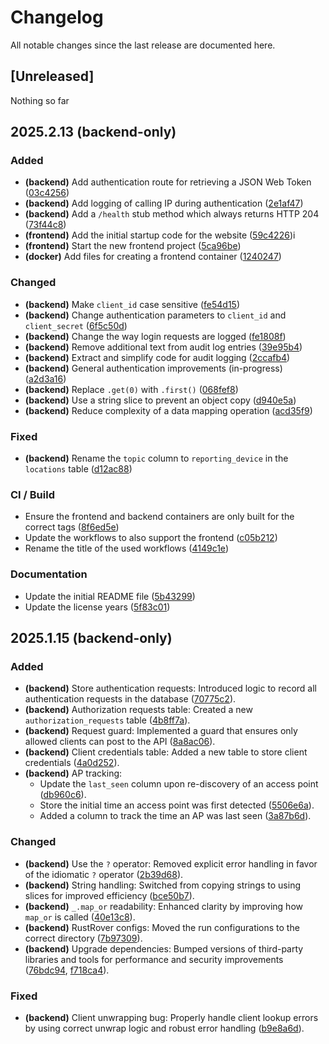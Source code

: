 # Changelog

All notable changes since the last release are documented here.

## [Unreleased]

Nothing so far

## 2025.2.13 (backend-only)

### Added
- **(backend)** Add authentication route for retrieving a JSON Web Token ([03c4256])
- **(backend)** Add logging of calling IP during authentication ([2e1af47])
- **(backend)** Add a `/health` stub method which always returns HTTP 204 ([73f44c8])
- **(frontend)** Add the initial startup code for the website ([59c4226])i
- **(frontend)** Start the new frontend project ([5ca96be])
- **(docker)** Add files for creating a frontend container ([1240247])

### Changed
- **(backend)** Make `client_id` case sensitive ([fe54d15])
- **(backend)** Change authentication parameters to `client_id` and `client_secret` ([6f5c50d])
- **(backend)** Change the way login requests are logged ([fe1808f])
- **(backend)** Remove additional text from audit log entries ([39e95b4])
- **(backend)** Extract and simplify code for audit logging ([2ccafb4])
- **(backend)** General authentication improvements (in-progress) ([a2d3a16])
- **(backend)** Replace `.get(0)` with `.first()` ([068fef8])
- **(backend)** Use a string slice to prevent an object copy ([d940e5a])
- **(backend)** Reduce complexity of a data mapping operation ([acd35f9])

### Fixed
- **(backend)** Rename the `topic` column to `reporting_device` in the `locations` table ([d12ac88])

### CI / Build
- Ensure the frontend and backend containers are only built for the correct tags ([8f6ed5e])
- Update the workflows to also support the frontend ([c05b212])
- Rename the title of the used workflows ([4149c1e])

### Documentation
- Update the initial README file ([5b43299])
- Update the license years ([5f83c01])


## 2025.1.15 (backend-only)

### Added
- **(backend)** Store authentication requests: Introduced logic to record all authentication requests in the database ([70775c2]).
- **(backend)** Authorization requests table: Created a new `authorization_requests` table ([4b8ff7a]).
- **(backend)** Request guard: Implemented a guard that ensures only allowed clients can post to the API ([8a8ac06]).
- **(backend)** Client credentials table: Added a new table to store client credentials ([4a0d252]).
- **(backend)** AP tracking:
    - Update the `last_seen` column upon re-discovery of an access point ([db960c6]).
    - Store the initial time an access point was first detected ([5506e6a]).
    - Added a column to track the time an AP was last seen ([3a87b6d]).

### Changed
- **(backend)** Use the `?` operator: Removed explicit error handling in favor of the idiomatic `?` operator ([2b39d68]).
- **(backend)** String handling: Switched from copying strings to using slices for improved efficiency ([bce50b7]).
- **(backend)** `_.map_or` readability: Enhanced clarity by improving how `map_or` is called ([40e13c8]).
- **(backend)** RustRover configs: Moved the run configurations to the correct directory ([7b97309]).
- **(backend)** Upgrade dependencies: Bumped versions of third-party libraries and tools for performance and security improvements ([76bdc94], [f718ca4]).

### Fixed
- **(backend)** Client unwrapping bug: Properly handle client lookup errors by using correct unwrap logic and robust error handling ([b9e8a6d]).

[2e1af47]: https://github.com/flying7eleven/thereiwas/commit/2e1af47
[39e95b4]: https://github.com/flying7eleven/thereiwas/commit/39e95b4
[03c4256]: https://github.com/flying7eleven/thereiwas/commit/03c4256
[fe54d15]: https://github.com/flying7eleven/thereiwas/commit/fe54d15
[6f5c50d]: https://github.com/flying7eleven/thereiwas/commit/6f5c50d
[a2d3a16]: https://github.com/flying7eleven/thereiwas/commit/a2d3a16
[2ccafb4]: https://github.com/flying7eleven/thereiwas/commit/2ccafb4
[fe1808f]: https://github.com/flying7eleven/thereiwas/commit/fe1808f
[d12ac88]: https://github.com/flying7eleven/thereiwas/commit/d12ac88
[73f44c8]: https://github.com/flying7eleven/thereiwas/commit/73f44c8
[59c4226]: https://github.com/flying7eleven/thereiwas/commit/59c4226
[8f6ed5e]: https://github.com/flying7eleven/thereiwas/commit/8f6ed5e
[5f83c01]: https://github.com/flying7eleven/thereiwas/commit/5f83c01
[4149c1e]: https://github.com/flying7eleven/thereiwas/commit/4149c1e
[5b43299]: https://github.com/flying7eleven/thereiwas/commit/5b43299
[c05b212]: https://github.com/flying7eleven/thereiwas/commit/c05b212
[1240247]: https://github.com/flying7eleven/thereiwas/commit/1240247
[5ca96be]: https://github.com/flying7eleven/thereiwas/commit/5ca96be
[068fef8]: https://github.com/flying7eleven/thereiwas/commit/068fef8
[d940e5a]: https://github.com/flying7eleven/thereiwas/commit/d940e5a
[acd35f9]: https://github.com/flying7eleven/thereiwas/commit/acd35f9
[70775c2]: https://github.com/flying7eleven/thereiwas/commit/70775c2
[4b8ff7a]: https://github.com/flying7eleven/thereiwas/commit/4b8ff7a
[8a8ac06]: https://github.com/flying7eleven/thereiwas/commit/8a8ac06
[4a0d252]: https://github.com/flying7eleven/thereiwas/commit/4a0d252
[db960c6]: https://github.com/flying7eleven/thereiwas/commit/db960c6
[5506e6a]: https://github.com/flying7eleven/thereiwas/commit/5506e6a
[3a87b6d]: https://github.com/flying7eleven/thereiwas/commit/3a87b6d
[2b39d68]: https://github.com/flying7eleven/thereiwas/commit/2b39d68
[bce50b7]: https://github.com/flying7eleven/thereiwas/commit/bce50b7
[40e13c8]: https://github.com/flying7eleven/thereiwas/commit/40e13c8
[7b97309]: https://github.com/flying7eleven/thereiwas/commit/7b97309
[76bdc94]: https://github.com/flying7eleven/thereiwas/commit/76bdc94
[f718ca4]: https://github.com/flying7eleven/thereiwas/commit/f718ca4
[b9e8a6d]: https://github.com/flying7eleven/thereiwas/commit/b9e8a6d
